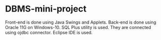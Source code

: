 # DBMS-mini-project
Front-end is done using Java Swings and Applets. 
Back-end is done using Oracle 11G on Windows-10.
SQL Plus utility is used.
They are connected using ojdbc connector.
Eclipse IDE is used.
